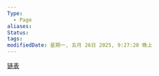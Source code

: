 ```yaml
---
Type:
  - Page
aliases: 
Status: 
tags: 
modifiedDate: 星期一, 五月 26日 2025, 9:27:28 晚上
---
```

[链表](链表.md)
